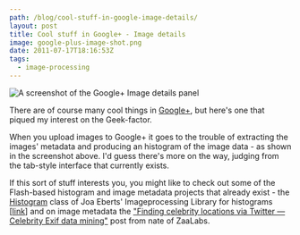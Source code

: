 ```yaml
---
path: /blog/cool-stuff-in-google-image-details/
layout: post
title: Cool stuff in Google+ - Image details
image: google-plus-image-shot.png
date: 2011-07-17T18:16:53Z
tags:
  - image-processing
---
```


![A screenshot of the Google+ Image details panel](google-plus-image-shot.png 'Google+ Image Details')

There are of course many cool things in [Google+](http://plus.google.com 'Open Google+ in a new Window.'), but here's one that piqued my interest on the Geek-factor.

When you upload images to Google+ it goes to the trouble of extracting the images' metadata and producing an histogram of the image data - as shown in the screenshot above. I'd guess there's more on the way, judging from the tab-style interface that currently exists.

If this sort of stuff interests you, you might like to check out some of the Flash-based histogram and image metadata projects that already exist - the [Histogram](http://je2050.joa-ebert.com/imageprocessing/de/popforge/imageprocessing/core/Histogram.html 'Open the class reference for the Histogram class in a new Window') class of Joa Eberts' Imageprocessing Library for histograms [[link](http://blog.joa-ebert.com/imageprocessing-library/ "Open Joa Eberts' Imageprocessing Library in a new Window.")] and on image metadata the ["Finding celebrity locations via Twitter — Celebrity Exif data mining"](http://zaalabs.com/2010/07/finding-celebrity-locations-via-twitter/ 'Finding celebrity locations via Twitter — Celebrity Exif data mining') post from nate of ZaaLabs.
